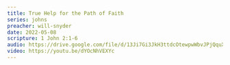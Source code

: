 ```yaml
---
title: True Help for the Path of Faith
series: johns
preacher: will-snyder
date: 2022-05-08
scripture: 1 John 2:1-6
audio: https://drive.google.com/file/d/13Ji7Gi3JkH3ttdcOtewpwWbvJPjQquXH/view
video: https://youtu.be/dYOcNhVEXYc
---
```

